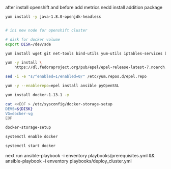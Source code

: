 





after install openshift and before add metrics nedd install addition package 


```bash
yum install -y java-1.8.0-openjdk-headless
```

```bash

# ini new node for openshift cluster

# disk for docker volume 
export DISK=/dev/sde

yum install wget git net-tools bind-utils yum-utils iptables-services bridge-utils bash-completion kexec-tools sos psacct -y

yum -y install \
    https://dl.fedoraproject.org/pub/epel/epel-release-latest-7.noarch.rpm

sed -i -e "s/^enabled=1/enabled=0/" /etc/yum.repos.d/epel.repo

yum -y --enablerepo=epel install ansible pyOpenSSL

yum install docker-1.13.1 -y

cat <<EOF > /etc/sysconfig/docker-storage-setup
DEVS=${DISK}
VG=docker-vg
EOF

docker-storage-setup

systemctl enable docker

systemctl start docker
```
next run 
ansible-playbook -i enventory  playbooks/prerequisites.yml && \
 ansible-playbook -i enventory  playbooks/deploy_cluster.yml
